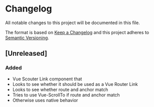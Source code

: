 # Changelog
All notable changes to this project will be documented in this file.

The format is based on [Keep a Changelog](http://keepachangelog.com/en/1.0.0/)
and this project adheres to [Semantic Versioning](http://semver.org/spec/v2.0.0.html).

## [Unreleased]
### Added
- Vue Scouter Link component that
- Looks to see whether it should be used as a Vue Router Link
- Looks to see whether route and anchor match
- Tries to use Vue-ScrollTo if route and anchor match
- Otherwise uses native behavior
